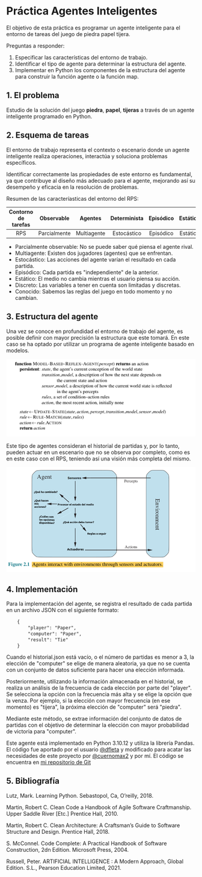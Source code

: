 # Práctica Agentes Inteligentes

El objetivo de esta práctica es programar un agente inteligente para el entorno de tareas del juego de piedra papel tijera.

Preguntas a responder:

1. Especificar las características del entorno de trabajo.
2. Identificar el tipo de agente para determinar la estructura del agente.
3. Implementar en Python los componentes de la estructura del agente para construir la función agente o la función map.

## 1. El problema

Estudio de la solución del juego **piedra**, **papel**, **tijeras** a través de un agente inteligente programado en Python.

## 2. Esquema de tareas

El entorno de trabajo representa el contexto o escenario donde un agente inteligente realiza operaciones, interactúa y soluciona problemas específicos.

Identificar correctamente las propiedades de este entorno es fundamental, ya que contribuye al diseño más adecuado para el agente, mejorando así su desempeño y eficacia en la resolución de problemas.

Resumen de las caracteríasticas del entorno del RPS:

Contorno de tarefas | Observable| Agentes | Determinista | Episódico | Estático | Discreto | Conocido
:---: | :---: | :---: | :---: | :---: | :---: | :---: | :---: |
 RPS | Parcialmente | Multiagente | Estocástico | Episódico | Estático |  Discreto | Conocido |

- Parcialmente observable: No se puede saber qué piensa el agente rival.
- Multiagente: Existen dos jugadores (agentes) que se enfrentan.
- Estocástico: Las acciones del agente varían el resultado en cada partida.
- Episódico: Cada partida es "independiente" de la anterior.
- Estático: El medio no cambia mientras el usuario piensa su acción.
- Discreto: Las variables a tener en cuenta son limitadas y discretas.
- Conocido: Sabemos las reglas del juego en todo momento y no cambian.

## 3. Estructura del agente

Una vez se conoce en profundidad el entorno de trabajo del agente, es posible definir con mayor precisión la estructura que este tomará. En este caso se ha optado por utilizar un programa de agente inteligente basado en modelos.

![img](doc/model-based-reflex-agent.png)

Este tipo de agentes consideran el historial de partidas y, por lo tanto, pueden actuar en un escenario que no se observa por completo, como es en este caso con el RPS, teniendo así una visión más completa del mismo.

![img](doc/agenteInteligente.png)

## 4. Implementación

Para la implementación del agente, se registra el resultado de cada partida en un archivo JSON con el siguiente formato:

        {
            "player": "Paper",
            "computer": "Paper",
            "result": "Tie"
        }

Cuando el historial.json está vacío, o el número de partidas es menor a 3, la elección de "computer" se elige de manera aleatoria, ya que no se cuenta con un conjunto de datos suficiente para hacer una elección informada.

Posteriormente, utilizando la información almacenada en el historial, se realiza un análisis de la frecuencia de cada elección por parte del "player". Se selecciona la opción con la frecuencia más alta y se elige la opción que la venza. Por ejemplo, si la elección con mayor frecuencia (en ese momento) es "tijera", la próxima elección de "computer" será "piedra".

Mediante este método, se extrae información del conjunto de datos de partidas con el objetivo de determinar la elección con mayor probabilidad de victoria para "computer".

Este agente está implementado en Python 3.10.12 y utiliza la librería Pandas. El código fue aportado por el usuario [@dfleta](https://github.com/dfleta) y modificado para acatar las necesidades de este proyecto por [@cuernomax2](https://github.com/cuernomax2) y por mí. El código se encuentra en [mi repositorio de Git](https://github.com/jesus-fv/piedra-papel-tijeras)


## 5. Bibliografía

Lutz, Mark. Learning Python. Sebastopol, Ca, O’reilly, 2018.

Martin, Robert C. Clean Code a Handbook of Agile Software Craftmanship. Upper Saddle River [Etc.] Prentice Hall, 2010.

Martin, Robert C. Clean Architecture: A Craftsman’s Guide to Software Structure and Design. Prentice Hall, 2018.

S. McConnel. Code Complete: A Practical Handbook of Software Construction, 2dn Edition. Microsoft Press, 2004.

Russell, Peter. ARTIFICIAL INTELLIGENCE : A Modern Approach, Global Edition. S.L., Pearson Education Limited, 2021.